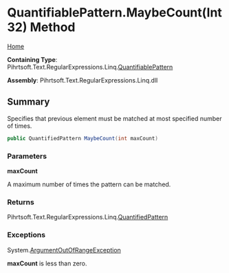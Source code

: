 # QuantifiablePattern\.MaybeCount\(Int32\) Method

[Home](../../../../../../README.md)

**Containing Type**: Pihrtsoft\.Text\.RegularExpressions\.Linq\.[QuantifiablePattern](../README.md)

**Assembly**: Pihrtsoft\.Text\.RegularExpressions\.Linq\.dll

## Summary

Specifies that previous element must be matched at most specified number of times\.

```csharp
public QuantifiedPattern MaybeCount(int maxCount)
```

### Parameters

**maxCount**

A maximum number of times the pattern can be matched\.

### Returns

Pihrtsoft\.Text\.RegularExpressions\.Linq\.[QuantifiedPattern](../../QuantifiedPattern/README.md)

### Exceptions

System\.[ArgumentOutOfRangeException](https://docs.microsoft.com/en-us/dotnet/api/system.argumentoutofrangeexception)

**maxCount** is less than zero\.

